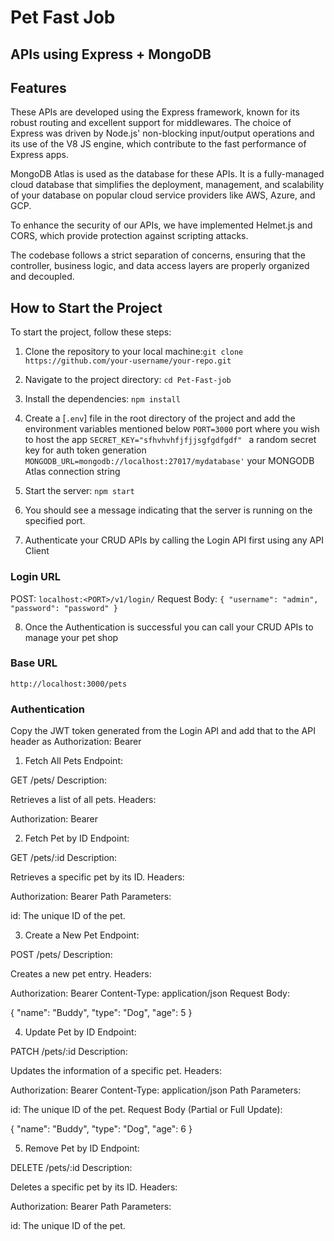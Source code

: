 # Pet Fast Job

## APIs using Express + MongoDB


## Features

These APIs are developed using the Express framework, known for its robust routing and excellent support for middlewares. The choice of Express was driven by Node.js' non-blocking input/output operations and its use of the V8 JS engine, which contribute to the fast performance of Express apps.

MongoDB Atlas is used as the database for these APIs. It is a fully-managed cloud database that simplifies the deployment, management, and scalability of your database on popular cloud service providers like AWS, Azure, and GCP.

To enhance the security of our APIs, we have implemented Helmet.js and CORS, which provide protection against scripting attacks.

The codebase follows a strict separation of concerns, ensuring that the controller, business logic, and data access layers are properly organized and decoupled.

## How to Start the Project

To start the project, follow these steps:

1. Clone the repository to your local machine:`git clone https://github.com/your-username/your-repo.git`


2. Navigate to the project directory: `cd Pet-Fast-job`


3. Install the dependencies: `npm install`


4. Create a [`.env`] file in the root directory of the project and add the environment variables mentioned below
`PORT=3000`
port where you wish to host the app
`SECRET_KEY="sfhvhvhfjfjjsgfgdfgdf" `
a random secret key for auth token generation
`MONGODB_URL=mongodb://localhost:27017/mydatabase'`
your MONGODB Atlas connection string


5. Start the server: `npm start`


6. You should see a message indicating that the server is running on the specified port.


7. Authenticate your CRUD APIs by calling the Login API first using any API Client
### Login URL

POST: `localhost:<PORT>/v1/login/`
Request Body: 
`{
  "username": "admin",
  "password": "password"
}
`

8. Once the Authentication is successful you can call your CRUD APIs to manage your pet shop

### Base URL
`http://localhost:3000/pets`


### Authentication
Copy the JWT token generated from the Login API and add that to the API header as
Authorization: Bearer <token>

1. Fetch All Pets
Endpoint:

GET /pets/
Description:

Retrieves a list of all pets.
Headers:

Authorization: Bearer <token> 


2. Fetch Pet by ID
Endpoint:

GET /pets/:id
Description:

Retrieves a specific pet by its ID.
Headers:

Authorization: Bearer <token>
Path Parameters:

id: The unique ID of the pet.



3. Create a New Pet
Endpoint:

POST /pets/
Description:

Creates a new pet entry.
Headers:

Authorization: Bearer <token>
Content-Type: application/json
Request Body:

{
  "name": "Buddy",
  "type": "Dog",
  "age": 5
}

4. Update Pet by ID
Endpoint:

PATCH /pets/:id
Description:

Updates the information of a specific pet.
Headers:

Authorization: Bearer <token>
Content-Type: application/json
Path Parameters:

id: The unique ID of the pet.
Request Body (Partial or Full Update):

{
  "name": "Buddy",
  "type": "Dog",
  "age": 6
}

5. Remove Pet by ID
Endpoint:

DELETE /pets/:id
Description:

Deletes a specific pet by its ID.
Headers:

Authorization: Bearer <token>
Path Parameters:

id: The unique ID of the pet.